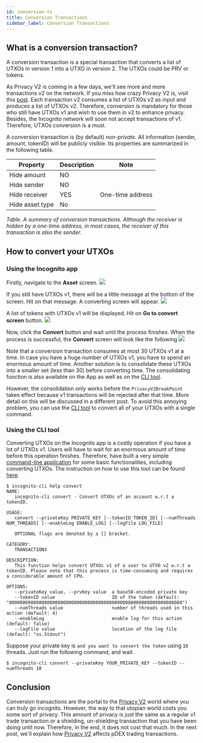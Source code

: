 ```yaml
---
id: conversion-tx
title: Conversion Transactions
sidebar_label: Conversion Transactions
---
```



## What is a conversion transaction?
A conversion transaction is a special transaction that converts a list of UTXOs in version 1 into a UTXO in version 2. The UTXOs could be PRV or tokens. 

As Privacy V2 is coming in a few days, we'll see more and more transactions v2 on the network. If you miss how crazy Privacy V2 is, visit this [post](https://we.incognito.org/t/introduction-to-privacy-v2/12776).  Each transaction v2 consumes a list of UTXOs v2 as input and produces a list of UTXOs v2. Therefore, conversion is mandatory for those who still have UTXOs v1 and wish to use them in v2 to enhance privacy. Besides, the Incognito network will soon not accept transactions of v1. Therefore, UTXOs conversion is a must.

A conversion transaction is (by default) *non-private*. All information (sender, amount, tokenID) will be publicly visible. Its properties are summarized in the following table.

Property|Description|Note
--|--|---
Hide amount| NO|
Hide sender| NO|
Hide receiver| YES | One-time address
Hide asset type | No 
*Table. A summary of conversion transactions. Although the receiver is hidden by a one-time address, in most cases, the receiver of this transaction is also the sender.*

## How to convert your UTXOs
### Using the Incognito app
Firstly, navigate to the **Asset** screen.
![](https://incognito-discourse.s3-us-west-2.amazonaws.com/original/2X/f/fb14da3ee1a9fb66a61b38d63026e84e64de267a.png) 

If you still have UTXOs v1, there will be a little message at the bottom of the screen. Hit on that message. A converting screen will appear.
![](https://incognito-discourse.s3-us-west-2.amazonaws.com/original/2X/0/0ab00cf13af4f7494985a8832ef21cb166645630.png) 

A list of tokens with UTXOs v1 will be displayed. Hit on **Go to convert screen** button.
![](https://incognito-discourse.s3-us-west-2.amazonaws.com/original/2X/c/c0bdb2bbb11ee9ba5e576f6dc055e65d6d5ed4fc.png) 

Now, click the **Convert** button and wait until the process finishes. When the process is successful, the **Convert** screen will look like the following
![](https://incognito-discourse.s3-us-west-2.amazonaws.com/original/2X/6/6d248ef2accb3866855ae5893c3b6930d7e1e2ed.png) 

Note that a conversion transaction consumes at most 30 UTXOs v1 at a time. In case you have a huge number of UTXOs v1, you have to spend an enormous amount of time. Another solution is to consolidate these UTXOs into a smaller set (less than 30) before converting time. The consolidating function is also available on the App as well as on the [CLI tool](https://github.com/incognitochain/incognito-cli#consolidate).

However, the consolidation only works before the `PrivacyV2BreakPoint` takes effect because v1 transactions will be rejected after that time. More detail on this will be discussed in a different post.  To avoid this annoying problem, you can use the [CLI tool](https://github.com/incognitochain/incognito-cli) to convert all of your UTXOs with a single command.

### Using the CLI tool
Converting UTXOs on the Incognito app is a costly operation if you have a lot of UTXOs  v1. Users will have to wait for an enormous amount of time before this operation finishes. Therefore, have built a very simple [command-line application](https://github.com/incognitochain/incognito-cli) for some basic functionalities, including converting UTXOs. The instruction on how to use this tool can be found [here](https://github.com/incognitochain/incognito-cli#convert). 

```shell
$ incognito-cli help convert
NAME:
   incognito-cli convert - Convert UTXOs of an account w.r.t a tokenID.

USAGE:
   convert --privateKey PRIVATE_KEY [--tokenID TOKEN_ID] [--numThreads NUM_THREADS] [--enableLog ENABLE_LOG] [--logFile LOG_FILE]

   OPTIONAL flags are denoted by a [] bracket.

CATEGORY:
   TRANSACTIONS

DESCRIPTION:
   This function helps convert UTXOs v1 of a user to UTXO v2 w.r.t a tokenID. Please note that this process is time-consuming and requires a considerable amount of CPU.

OPTIONS:
   --privateKey value, --prvKey value  a base58-encoded private key
   --tokenID value                     ID of the token (default: "0000000000000000000000000000000000000000000000000000000000000004")
   --numThreads value                  number of threads used in this action (default: 4)
   --enableLog                         enable log for this action (default: false)
   --logFile value                     location of the log file (default: "os.Stdout")
```
Suppose your private key is `` and you want to convert the token `` using `10` threads.  Just run the following command, and wait.
```shell
$ incognito-cli convert --privateKey YOUR_PRIVATE_KEY --tokenID --numThreads 10
```

## Conclusion
Conversion transactions are the portal to the [Privacy V2](https://we.incognito.org/t/introduction-to-privacy-v2/12776) world where you can truly go incognito. However, the way to that utopian world costs you some sort of privacy. This amount of privacy is just the same as a regular v1 trade transaction or a shielding, un-shielding transaction that you have been doing until now. Therefore, in the end, it does not cost that much. In the next post, we'll explain how [Privacy V2](https://we.incognito.org/t/introduction-to-privacy-v2/12776) affects pDEX trading transactions.
